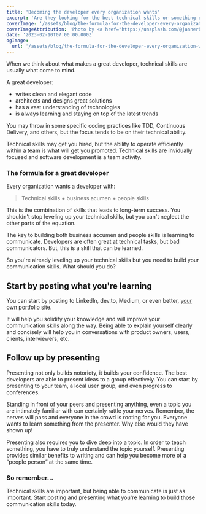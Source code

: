 ```yaml
---
title: 'Becoming the developer every organization wants'
excerpt: 'Are they looking for the best technical skills or something else?  Here is the formula for the developer every organization wants to hire.'
coverImage: '/assets/blog/the-formula-for-the-developer-every-organization-wants/nick-fewings-2ykkF3oQb_c-unsplash.jpg'
coverImageAttribution: 'Photo by <a href="https://unsplash.com/@jannerboy62?utm_source=unsplash&utm_medium=referral&utm_content=creditCopyText">Nick Fewings</a> on <a href="https://unsplash.com/photos/2ykkF3oQb_c?utm_source=unsplash&utm_medium=referral&utm_content=creditCopyText">Unsplash</a>'
date: '2023-02-10T07:00:00.000Z'
ogImage:
  url: '/assets/blog/the-formula-for-the-developer-every-organization-wants/nick-fewings-2ykkF3oQb_c-unsplash.jpg'
---
```


When we think about what makes a great developer, technical skills are usually what come to mind.

A great developer:

- writes clean and elegant code
- architects and designs great solutions
- has a vast understanding of technologies
- is always learning and staying on top of the latest trends

You may throw in some specific coding practices like TDD, Continuous Delivery, and others, but the focus tends to be on their technical ability.

Technical skills may get you hired, but the ability to operate efficiently within a team is what will get you promoted. Technical skills are invidually focused and software development is a team activity.

### The formula for a great developer

Every organization wants a developer with:

> Technical skills + business acumen + people skills

This is the combination of skills that leads to long-term success. You shouldn't stop leveling up your technical skills, but you can't neglect the other parts of the equation.

The key to building both business accumen and people skills is learning to communicate.  Developers are often great at technical tasks, but bad communicators.  But, this is a skill that can be learned.

So you're already leveling up your technical skills but you need to build your communication skills.  What should you do?

## Start by posting what you're learning

You can start by posting to LinkedIn, dev.to, Medium, or even better, [your own portfolio site](https://jacoborshalick.me/posts/nextjs-and-aws-amplify-host-a-personal-blog-in-under-30-minutes).

It will help you solidify your knowledge and will improve your communication skills along the way. Being able to explain yourself clearly and concisely will help you in conversations with product owners, users, clients, interviewers, etc.

## Follow up by presenting

Presenting not only builds notoriety, it builds your confidence. The best developers are able to present ideas to a group effectively.  You can start by presenting to your team, a local user group, and even progress to conferences.

Standing in front of your peers and presenting anything, even a topic you are intimately familiar with can certainly rattle your nerves. Remember, the nerves will pass and everyone in the crowd is rooting for you. Everyone wants to learn something from the presenter. Why else would they have shown up!

Presenting also requires you to dive deep into a topic. In order to teach something, you have to truly understand the topic yourself. Presenting provides similar benefits to writing and can help you become more of a “people person” at the same time.

### So remember...

Technical skills are important, but being able to communicate is just as important.  Start posting and presenting what you're learning to build those communication skills today.